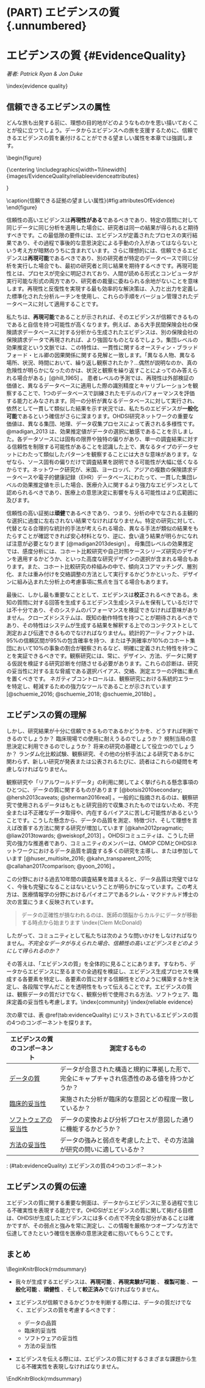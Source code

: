 # (PART) エビデンスの質 {.unnumbered}

# エビデンスの質 {#EvidenceQuality}

*著者: Patrick Ryan & Jon Duke*

\index{evidence quality}

## 信頼できるエビデンスの属性

どんな旅も出発する前に、理想の目的地がどのようなものかを思い描いておくことが役に立つでしょう。データからエビデンスへの旅を支援するために、信頼できるエビデンスの質を裏付けることができる望ましい属性を本章では強調します。

\begin{figure}

{\centering \includegraphics[width=1\linewidth]{images/EvidenceQuality/reliableevidenceattributes} 

}

\caption{信頼できる証拠の望ましい属性}(\#fig:attributesOfEvidence)
\end{figure}

信頼性の高いエビデンスは**再現性がある**であるべきであり、特定の質問に対して同じデータに同じ分析を適用した場合に、研究者は同一の結果が得られると期待すべきです。この最低限の要件には、エビデンスが定義されたプロセスの実行結果であり、その過程で事後的な意思決定による手動の介入があってはならないという考え方が暗黙のうちに含まれています。さらに理想的には、信頼できるエビデンスは**再現可能**であるべきであり、別の研究者が特定のデータベースで同じ分析を実行した場合でも、最初の研究者と同じ結果を期待するべきです。再現可能性とは、プロセスが完全に明記されており、人間が読める形式とコンピュータが実行可能な形式の両方であり、研究者の裁量に委ねられる余地がないことを意味します。再現性と反復性を実現する最も効率的な解決策は、入力と出力を定義した標準化された分析ルーチンを使用し、これらの手順をバージョン管理されたデータベースに対して適用することです。

私たちは、**再現可能**であることが示されれば、そのエビデンスが信頼できるものであると自信を持つ可能性が高くなります。例えば、ある大手民間保険会社の保険請求データベースに対する分析から生成されたエビデンスは、別の保険会社の保険請求データで再現されれば、より強固なものとなるでしょう。集団レベルの効果推定という文脈では、この特性は、一貫性に関するオースティン・ブラッドフォード・ヒル卿の因果関係に関する見解と一致します。「異なる人物、異なる場所、状況、時間において、繰り返し観察されたか？…偶然が説明なのか、真の危険性が明らかになったのかは、状況と観察を繰り返すことによってのみ答えられる場合がある」[@hill_1965] 。 患者レベルの予測では、再現性は外部検証の価値と、異なるデータベースに適用した際の識別精度とキャリブレーションを観察することで、1つのデータベースで訓練されたモデルのパフォーマンスを評価する能力とみなされます。同一の分析が異なるデータベースに対して実行され、依然として一貫して類似した結果を示す状況では、私たちのエビデンスが**一般化可能**であるという確信がさらに深まります。OHDSI研究ネットワークの重要な価値は、異なる集団、地理、データ収集プロセスによって表される多様性です。 @madigan_2013 は、効果推定値がデータの選択に敏感であることを示しました。各データソースには固有の限界や独特の偏りがあり、単一の調査結果に対する信頼性を制限する可能性があることを認識した上で、異なるタイプのデータセットにわたって類似したパターンを観察することには大きな意味があります。なぜなら、ソース固有の偏りだけで調査結果を説明できる可能性が大幅に低くなるからです。ネットワーク研究が、米国、ヨーロッパ、アジアの複数の保険請求データベースや電子的健康記録（EHR）データベースにわたって、一貫した集団レベルの効果推定値を示した場合、医療介入に関するより強力なエビデンスとして認められるべきであり、医療上の意思決定に影響を与える可能性はより広範囲に及びます。

信頼性の高い証拠は**頑健**であるべきであり、つまり、分析の中でなされる主観的な選択に過度に左右されない結果でなければなりません。特定の研究に対して、代替となる合理的な統計的手法が考えられる場合、異なる手法が類似の結果をもたらすことが確認できれば安心材料となり、逆に、食い違う結果が明らかになれば注意が必要となります [@madigan2013design] 。 母集団レベルの効果推定では、感度分析には、コホート比較研究や自己対照ケースシリーズ研究のデザインを適用するかどうか、といった高度な研究デザインの選択が含まれる場合もあります。また、コホート比較研究の枠組みの中で、傾向スコアマッチング、層別化、または重み付けを交絡調整の方法として実行するかどうかといった、デザインに組み込まれた分析上の考慮事項に焦点を当てる場合もあります。

最後に、しかし最も重要なこととして、エビデンスは**校正**されるべきである。未知の質問に対する回答を生成するエビデンス生成システムを保有しているだけでは不十分であり、そのシステムのパフォーマンスを検証できなければ意味がありません。クローズドシステムは、既知の動作特性を持つことが期待されるべきであり、その特性はシステムが生成する結果を解釈する上でのコンテクストとして測定および伝達できるものでなければなりません。統計的アーティファクトは、95%の信頼区間が95%の包含確率を持つ、または予測確率が10%のコホート集団において10%の事象の割合が観察されるなど、明確に定義された特性を持つことを実証できるべきです。観察研究には、常に、デザイン、方法、データに関する仮説を検証する研究診断を付随させる必要があります。これらの診断は、研究の妥当性に対する主な脅威である選択バイアス、交絡、測定エラーの評価に重点を置くべきです。 ネガティブコントロールは、観察研究における系統的エラーを特定し、軽減するための強力なツールであることが示されています [@schuemie_2016; @schuemie_2018; @schuemie_2018b] 。

## エビデンスの質の理解

しかし、研究結果が十分に信頼できるものであるかどうかを、どうすれば判断できるのでしょうか？ 臨床現場での使用に耐えうるのでしょうか？ 規制当局の意思決定に利用できるのでしょうか？ 将来の研究の基礎として役立つのでしょうか？ ランダム化比較試験、観察研究、その他の分析手法による研究であるかに関わらず、新しい研究が発表または公表されるたびに、読者はこれらの疑問を考慮しなければなりません。

観察研究や「リアルワールドデータ」の利用に関してよく挙げられる懸念事項のひとつに、データの質に関するものがあります [@botsis2010secondary; @hersh2013caveats; @sherman2016real] 。一般的に指摘されるのは、観察研究で使用されるデータはもともと研究目的で収集されたものではないため、不完全または不正確なデータ取得や、内在するバイアスに苦しむ可能性があるということです。こうした懸念から、データの品質を測定、特徴づけ、そして理想を言えば改善する方法に関する研究が増加しています [@kahn2012pragmatic; @liaw2013towards; @weiskopf_2013] 。OHDSIコミュニティは、こうした研究の強力な推進者であり、コミュニティのメンバーは、OMOP CDMとOHDSIネットワークにおけるデータ品質を調査する多くの研究を主導し、または参加しています [@huser_multisite_2016; @kahn_transparent_2015; @callahan2017comparison; @yoon_2016] 。

この分野における過去10年間の調査結果を踏まえると、データ品質は完璧ではなく、今後も完璧になることはないということが明らかになっています。この考え方は、医療情報学の分野におけるパイオニアであるクレム・マクドナルド博士の次の言葉にうまく反映されています。

> データの正確性が損なわれるのは、医師の頭脳からカルテにデータが移動する時点から始まります \index{Clem McDonald}

したがって、コミュニティとして私たちは次のような問いかけをしなければなりません。*不完全なデータが与えられた場合、信頼性の高いエビデンスをどのようにして得られるのか？*

その答えは、「エビデンスの質」を全体的に見ることにあります。すなわち、データからエビデンスに至るまでの全過程を検証し、エビデンス生成プロセスを構成する各要素を特定し、各要素の質に対する信頼性をどのように構築するかを決定し、各段階で学んだことを透明性をもって伝えることです。エビデンスの質は、観察データの質だけでなく、観察分析で使用される方法、ソフトウェア、臨床定義の妥当性も考慮します。\index{community} \index{reliable evidence}

次の章では、表 \@ref(tab:evidenceQuality) にリストされているエビデンスの質の4つのコンポーネントを探ります。

| エビデンスの質のコンポーネント | 測定するもの |
|----|----|
| [データの質](DataQuality.html) | データが合意された構造と規約に準拠した形で、完全にキャプチャされ信憑性のある値を持つかどうか？ |
| [臨床的妥当性](ClinicalValidity.html) | 実施された分析が臨床的な意図とどの程度一致しているか？ |
| [ソフトウェアの妥当性](SoftwareValidity.html) | データの変換および分析プロセスが意図した通りに機能するかどうか？ |
| [方法の妥当性](MethodValidity.html) | データの強みと弱点を考慮した上で、その方法論が研究の問いに適しているか？ |

: (#tab:evidenceQuality) エビデンスの質の4つのコンポーネント

## エビデンスの質の伝達

エビデンスの質に関する重要な側面は、データからエビデンスに至る過程で生じる不確実性を表現する能力です。OHDSIがエビデンスの質に関して掲げる目標は、OHDSIが生成したエビデンスには多くの点で不完全な部分があることは確かですが、その弱点と強みを常に測定し、この情報を厳格かつオープンな方法で伝達してきたという確信を医療の意思決定者に抱いてもらうことです。

## まとめ

\BeginKnitrBlock{rmdsummary}
- 我々が生成するエビデンスは、**再現可能** 、**再現実験が可能** 、 **複製可能** 、**一般化可能** 、**頑健性** 、そして**較正済み**でなければなりません。

- エビデンスが信頼できるかどうかを判断する際には、データの質だけでなく、エビデンスの質を考慮するべきです：
    - データの品質
    - 臨床的妥当性
    - ソフトウェアの妥当性
    - 方法の妥当性

- エビデンスを伝える際には、エビデンスの質に対するさまざまな課題から生じる不確実性を表現しなければなりません。

\EndKnitrBlock{rmdsummary}
